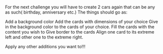 For the next challenge you will have to create 2 cars again that can be any as such( birthday, anniversary etc.) The things should go as:

Add a background color
Add the cards with dimensions of your choice
Give in the background color to the cards of your choice.
Fill the cards with the content you wish to
Give border to the cards
Align one card to its extreme left and other one to the extreme right.

Apply any other additions you want to!!!
